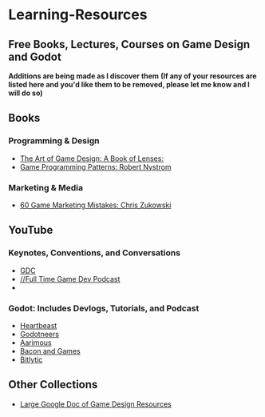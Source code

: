 # Learning-Resources
## Free Books, Lectures, Courses on Game Design and Godot
**Additions are being made as I discover them**
**(If any of your resources are listed here and you'd like them to be removed, please let me know and I will do so)**

## Books
### Programming & Design
* [The Art of Game Design: A Book of Lenses: ](https://github.com/media-lib/prog_lib/blob/master/general/Jesse%20Schell%20-%20The%20Art%20of%20Game%20Design%20A%20Book%20of%20Lenses%20.pdf)
* [Game Programming Patterns: Robert Nystrom](https://gameprogrammingpatterns.com/contents.html)

### Marketing & Media
* [60 Game Marketing Mistakes: Chris Zukowski](https://howtomarketagame.com/60mm)

## YouTube
### Keynotes, Conventions, and Conversations
* [GDC](https://www.youtube.com/@Gdconf)
* [//Full Time Game Dev Podcast](https://www.youtube.com/playlist?list=PLevEUceJDgAosPCrttUVhhhs8QDbXogps)
* 
### Godot: Includes Devlogs, Tutorials, and Podcast
* [Heartbeast](https://www.youtube.com/@uheartbeast)
* [Godotneers](https://www.youtube.com/@godotneers)
* [Aarimous](https://www.youtube.com/@Aarimous)
* [Bacon and Games](https://www.youtube.com/@baconandgames)
* [Bitlytic](https://www.youtube.com/@Bitlytic)
  

## Other Collections
* [Large Google Doc of Game Design Resources](https://docs.google.com/spreadsheets/d/1QhFyPfYSjHv7PjibGrslF3mNW_CIDXWv9o-iQgLbu1o/edit?gid=1563775622#gid=1563775622)
